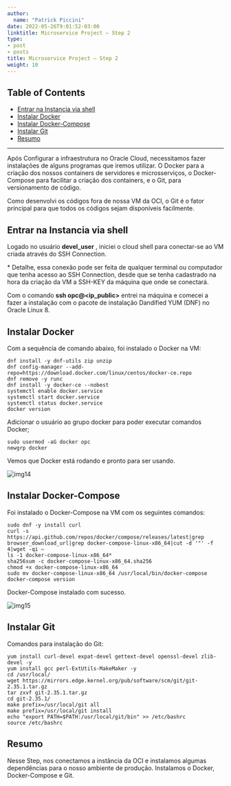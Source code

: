 ```yaml
---
author:
  name: "Patrick Piccini"
date: 2022-05-26T9:01:52-03:00
linktitle: Microservice Project – Step 2
type:
- post
- posts
title: Microservice Project – Step 2
weight: 10
---
```

## Table of Contents
- [Entrar na Instancia via shell](#entrar-na-instancia-via-shell)
- [Instalar Docker](#instalar-docker)
- [Instalar Docker-Compose](#instalar-docker-compose)
- [Instalar Git](#instalar-git)
- [Resumo](#resumo)
---

Após Configurar a infraestrutura no Oracle Cloud, necessitamos fazer instalações de alguns programas que iremos utilizar. O Docker para a criação dos nossos containers de servidores e microsserviços, o Docker-Compose para facilitar a criação dos containers, e o Git, para versionamento de código.

Como desenvolvi os códigos fora de nossa VM da OCI, o Git é o fator principal para que todos os códigos sejam disponíveis facilmente.

## Entrar na Instancia via shell

Logado no usuário **devel\_user** , iniciei o cloud shell para conectar-se ao VM criada através do SSH Connection.

\* Detalhe, essa conexão pode ser feita de qualquer terminal ou computador que tenha acesso ao SSH Connection, desde que se tenha cadastrado na hora da criação da VM a SSH-KEY da máquina que onde se conectará.

Com o comando **ssh opc@\<ip\_public\>** entrei na máquina e comecei a fazer a instalação com o pacote de instalação Dandified YUM (DNF) no Oracle Linux 8.

## Instalar Docker

Com a sequência de comando abaixo, foi instalado o Docker na VM:

~~~ shell
dnf install -y dnf-utils zip unzip
dnf config-manager --add-repo=https://download.docker.com/linux/centos/docker-ce.repo
dnf remove -y runc
dnf install -y docker-ce --nobest
systemctl enable docker.service
systemctl start docker.service
systemctl status docker.service
docker version
~~~

Adicionar o usuário ao grupo docker para poder executar comandos Docker;

~~~ shell
sudo usermod -aG docker opc
newgrp docker  
~~~

Vemos que Docker está rodando e pronto para ser usando.

![img14](/images/microservice_project/img14.jpg)

## Instalar Docker-Compose

Foi instalado o Docker-Compose na VM com os seguintes comandos:

~~~ shell
sudo dnf -y install curl
curl -s https://api.github.com/repos/docker/compose/releases/latest|grep browser_download_url|grep docker-compose-linux-x86_64|cut -d '"' -f 4|wget -qi –
ls -1 docker-compose-linux-x86_64*
sha256sum -c docker-compose-linux-x86_64.sha256
chmod +x docker-compose-linux-x86_64
sudo mv docker-compose-linux-x86_64 /usr/local/bin/docker-compose
docker-compose version
~~~

Docker-Compose instalado com sucesso.

![img15](/images/microservice_project/img15.jpg)

## Instalar Git

Comandos para instalação do Git:

~~~ shell
yum install curl-devel expat-devel gettext-devel openssl-devel zlib-devel -y
yum install gcc perl-ExtUtils-MakeMaker -y
cd /usr/local/
wget https://mirrors.edge.kernel.org/pub/software/scm/git/git-2.35.1.tar.gz
tar zxvf git-2.35.1.tar.gz
cd git-2.35.1/
make prefix=/usr/local/git all
make prefix=/usr/local/git install
echo "export PATH=$PATH:/usr/local/git/bin" >> /etc/bashrc
source /etc/bashrc
~~~

## Resumo

Nesse Step, nos conectamos a instância da OCI e instalamos algumas dependências para o nosso ambiente de produção. Instalamos o Docker, Docker-Compose e Git.